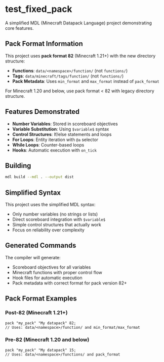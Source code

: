 # test_fixed_pack

A simplified MDL (Minecraft Datapack Language) project demonstrating core features.

## Pack Format Information

This project uses **pack format 82** (Minecraft 1.21+) with the new directory structure:
- **Functions**: `data/<namespace>/function/` (not `functions/`)
- **Tags**: `data/minecraft/tags/function/` (not `functions/`)
- **Pack Metadata**: Uses `min_format` and `max_format` instead of `pack_format`

For Minecraft 1.20 and below, use pack format < 82 with legacy directory structure.

## Features Demonstrated

- **Number Variables**: Stored in scoreboard objectives
- **Variable Substitution**: Using `$variable$` syntax
- **Control Structures**: If/else statements and loops
- **For Loops**: Entity iteration with `@a` selector
- **While Loops**: Counter-based loops
- **Hooks**: Automatic execution with `on_tick`

## Building

```bash
mdl build --mdl . --output dist
```

## Simplified Syntax

This project uses the simplified MDL syntax:
- Only number variables (no strings or lists)
- Direct scoreboard integration with `$variable$`
- Simple control structures that actually work
- Focus on reliability over complexity

## Generated Commands

The compiler will generate:
- Scoreboard objectives for all variables
- Minecraft functions with proper control flow
- Hook files for automatic execution
- Pack metadata with correct format for pack version 82+

## Pack Format Examples

### Post-82 (Minecraft 1.21+)
```mdl
pack "my_pack" "My datapack" 82;
// Uses: data/<namespace>/function/ and min_format/max_format
```

### Pre-82 (Minecraft 1.20 and below)
```mdl
pack "my_pack" "My datapack" 15;
// Uses: data/<namespace>/functions/ and pack_format
```
